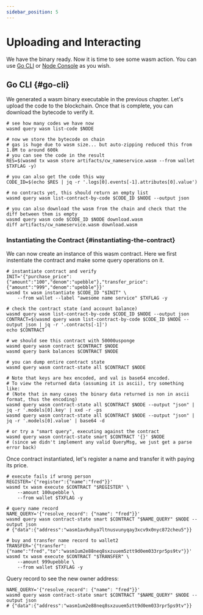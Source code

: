 ```yaml
---
sidebar_position: 5
---
```


# Uploading and Interacting

We have the binary ready. Now it is time to see some wasm action. You can use [Go CLI](#go-cli) or
[Node Console](#node-console) as you wish.

## Go CLI {#go-cli}

We generated a wasm binary executable in the previous chapter. Let's upload the code to the blockchain. Once that is
complete, you can download the bytecode to verify it.

```shell
# see how many codes we have now
wasmd query wasm list-code $NODE

# now we store the bytecode on chain
# gas is huge due to wasm size... but auto-zipping reduced this from 1.8M to around 600k
# you can see the code in the result
RES=$(wasmd tx wasm store artifacts/cw_nameservice.wasm --from wallet $TXFLAG -y)

# you can also get the code this way
CODE_ID=$(echo $RES | jq -r '.logs[0].events[-1].attributes[0].value')

# no contracts yet, this should return an empty list
wasmd query wasm list-contract-by-code $CODE_ID $NODE --output json

# you can also download the wasm from the chain and check that the diff between them is empty
wasmd query wasm code $CODE_ID $NODE download.wasm
diff artifacts/cw_nameservice.wasm download.wasm
```

### Instantiating the Contract {#instantiating-the-contract}

We can now create an instance of this wasm contract. Here we first instentiate the contract and make some query operations on it.

```shell
# instantiate contract and verify
INIT='{"purchase_price":{"amount":"100","denom":"upebble"},"transfer_price":{"amount":"999","denom":"upebble"}}'
wasmd tx wasm instantiate $CODE_ID "$INIT" \
    --from wallet --label "awesome name service" $TXFLAG -y

# check the contract state (and account balance)
wasmd query wasm list-contract-by-code $CODE_ID $NODE --output json
CONTRACT=$(wasmd query wasm list-contract-by-code $CODE_ID $NODE --output json | jq -r '.contracts[-1]')
echo $CONTRACT

# we should see this contract with 50000usponge
wasmd query wasm contract $CONTRACT $NODE
wasmd query bank balances $CONTRACT $NODE

# you can dump entire contract state
wasmd query wasm contract-state all $CONTRACT $NODE

# Note that keys are hex encoded, and val is base64 encoded.
# To view the returned data (assuming it is ascii), try something like:
# (Note that in many cases the binary data returned is non in ascii format, thus the encoding)
wasmd query wasm contract-state all $CONTRACT $NODE --output "json" | jq -r '.models[0].key' | xxd -r -ps
wasmd query wasm contract-state all $CONTRACT $NODE --output "json" | jq -r '.models[0].value' | base64 -d

# or try a "smart query", executing against the contract
wasmd query wasm contract-state smart $CONTRACT '{}' $NODE
# (since we didn't implement any valid QueryMsg, we just get a parse error back)
```

Once contract instantiated, let's register a name and transfer it with paying its price.

```shell
# execute fails if wrong person
REGISTER='{"register":{"name":"fred"}}'
wasmd tx wasm execute $CONTRACT "$REGISTER" \
    --amount 100upebble \
    --from wallet $TXFLAG -y

# query name record
NAME_QUERY='{"resolve_record": {"name": "fred"}}'
wasmd query wasm contract-state smart $CONTRACT "$NAME_QUERY" $NODE --output json
# {"data":{"address":"wasm1av9uhya7ltnusvunyqay3xcv9x0nyc872cheu5"}}

# buy and transfer name record to wallet2
TRANSFER='{"transfer":{"name":"fred","to":"wasm1um2e88neq8sxzuuem5ztt9d0em033rpr5ps9tv"}}'
wasmd tx wasm execute $CONTRACT "$TRANSFER" \
    --amount 999upebble \
    --from wallet $TXFLAG -y
```

Query record to see the new owner address:

```shell
NAME_QUERY='{"resolve_record": {"name": "fred"}}'
wasmd query wasm contract-state smart $CONTRACT "$NAME_QUERY" $NODE --output json
# {"data":{"address":"wasm1um2e88neq8sxzuuem5ztt9d0em033rpr5ps9tv"}}
```
